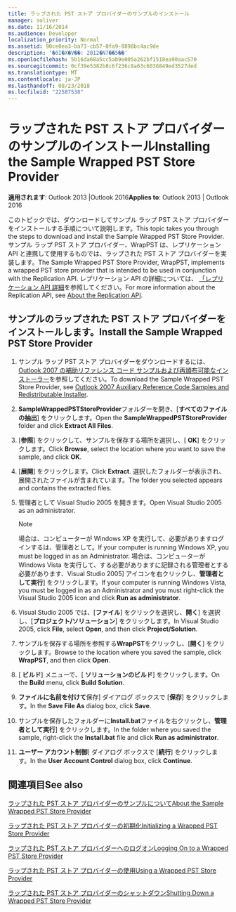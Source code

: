 ```yaml
---
title: ラップされた PST ストア プロバイダーのサンプルのインストール
manager: soliver
ms.date: 11/16/2014
ms.audience: Developer
localization_priority: Normal
ms.assetid: 90ce0ea3-ba73-cb57-0fa9-8898bc4ac9de
description: '�ŏI�X�V��: 2012�N7��5��'
ms.openlocfilehash: 5b16da68a5cc5ab9e005a262bf1518ea90aac570
ms.sourcegitcommit: 0cf39e5382b8c6f236c8a63c6036849ed3527ded
ms.translationtype: MT
ms.contentlocale: ja-JP
ms.lasthandoff: 08/23/2018
ms.locfileid: "22587538"
---
```

# <a name="installing-the-sample-wrapped-pst-store-provider"></a><span data-ttu-id="8901f-103">ラップされた PST ストア プロバイダーのサンプルのインストール</span><span class="sxs-lookup"><span data-stu-id="8901f-103">Installing the Sample Wrapped PST Store Provider</span></span>

  
  
<span data-ttu-id="8901f-104">**適用されます**: Outlook 2013 |Outlook 2016</span><span class="sxs-lookup"><span data-stu-id="8901f-104">**Applies to**: Outlook 2013 | Outlook 2016</span></span> 
  
<span data-ttu-id="8901f-105">このトピックでは、ダウンロードしてサンプル ラップ PST ストア プロバイダーをインストールする手順について説明します。</span><span class="sxs-lookup"><span data-stu-id="8901f-105">This topic takes you through the steps to download and install the Sample Wrapped PST Store Provider.</span></span> <span data-ttu-id="8901f-106">サンプル ラップ PST ストア プロバイダー、WrapPST は、レプリケーション API と連携して使用するものでは、ラップされた PST ストア プロバイダーを実装します。</span><span class="sxs-lookup"><span data-stu-id="8901f-106">The Sample Wrapped PST Store Provider, WrapPST, implements a wrapped PST store provider that is intended to be used in conjunction with the Replication API.</span></span> <span data-ttu-id="8901f-107">レプリケーション API の詳細については、 [「レプリケーション API 詳細](about-the-replication-api.md)を参照してください。</span><span class="sxs-lookup"><span data-stu-id="8901f-107">For more information about the Replication API, see [About the Replication API](about-the-replication-api.md).</span></span>
  
## <a name="install-the-sample-wrapped-pst-store-provider"></a><span data-ttu-id="8901f-108">サンプルのラップされた PST ストア プロバイダーをインストールします。</span><span class="sxs-lookup"><span data-stu-id="8901f-108">Install the Sample Wrapped PST Store Provider</span></span>

1. <span data-ttu-id="8901f-109">サンプル ラップ PST ストア プロバイダーをダウンロードするには、 [Outlook 2007 の補助リファレンス コード サンプルおよび再頒布可能なインストーラー](http://www.microsoft.com/en-us/download/details.aspx?id=24102)を参照してください。</span><span class="sxs-lookup"><span data-stu-id="8901f-109">To download the Sample Wrapped PST Store Provider, see [Outlook 2007 Auxiliary Reference Code Samples and Redistributable Installer](http://www.microsoft.com/en-us/download/details.aspx?id=24102).</span></span>
    
2. <span data-ttu-id="8901f-110">**SampleWrappedPSTStoreProvider**フォルダーを開き、[**すべてのファイルの抽出**] をクリックします。</span><span class="sxs-lookup"><span data-stu-id="8901f-110">Open the **SampleWrappedPSTStoreProvider** folder and click **Extract All Files**.</span></span>
    
3. <span data-ttu-id="8901f-111">[**参照**] をクリックして、サンプルを保存する場所を選択し、[ **OK**] をクリックします。</span><span class="sxs-lookup"><span data-stu-id="8901f-111">Click **Browse**, select the location where you want to save the sample, and click **OK**.</span></span>
    
4. <span data-ttu-id="8901f-112">[**展開**] をクリックします。</span><span class="sxs-lookup"><span data-stu-id="8901f-112">Click **Extract**.</span></span> <span data-ttu-id="8901f-113">選択したフォルダーが表示され、展開されたファイルが含まれています。</span><span class="sxs-lookup"><span data-stu-id="8901f-113">The folder you selected appears and contains the extracted files.</span></span>
    
5. <span data-ttu-id="8901f-114">管理者として Visual Studio 2005 を開きます。</span><span class="sxs-lookup"><span data-stu-id="8901f-114">Open Visual Studio 2005 as an administrator.</span></span>
    
    > [!NOTE]
    > <span data-ttu-id="8901f-115">場合は、コンピューターが Windows XP を実行して、必要がありますログインするは、管理者として。</span><span class="sxs-lookup"><span data-stu-id="8901f-115">If your computer is running Windows XP, you must be logged in as an Administrator.</span></span> <span data-ttu-id="8901f-116">場合は、コンピューターが Windows Vista を実行して、する必要がありますに記録される管理者とする必要があります、Visual Studio 2005] アイコンを右クリックし、**管理者として実行**] をクリックします。</span><span class="sxs-lookup"><span data-stu-id="8901f-116">If your computer is running Windows Vista, you must be logged in as an Administrator and you must right-click the Visual Studio 2005 icon and click **Run as administrator**.</span></span> 
  
6. <span data-ttu-id="8901f-117">Visual Studio 2005 では、[**ファイル**] をクリックを選択し、**開く**] を選択し、[**プロジェクト/ソリューション**] をクリックします。</span><span class="sxs-lookup"><span data-stu-id="8901f-117">In Visual Studio 2005, click **File**, select **Open**, and then click **Project/Solution**.</span></span>
    
7. <span data-ttu-id="8901f-118">サンプルを保存する場所を参照する**WrapPST**をクリックし、[**開く**] をクリックします。</span><span class="sxs-lookup"><span data-stu-id="8901f-118">Browse to the location where you saved the sample, click **WrapPST**, and then click **Open**.</span></span>
    
8. <span data-ttu-id="8901f-119">[ **ビルド**] メニューで、[ **ソリューションのビルド**] をクリックします。</span><span class="sxs-lookup"><span data-stu-id="8901f-119">On the **Build** menu, click **Build Solution**.</span></span>
    
9. <span data-ttu-id="8901f-120">**ファイルに名前を付けて**保存] ダイアログ ボックスで [**保存**] をクリックします。</span><span class="sxs-lookup"><span data-stu-id="8901f-120">In the **Save File As** dialog box, click **Save**.</span></span>
    
10. <span data-ttu-id="8901f-121">サンプルを保存したフォルダーに**Install.bat**ファイルを右クリックし、**管理者として実行**] をクリックします。</span><span class="sxs-lookup"><span data-stu-id="8901f-121">In the folder where you saved the sample, right-click the **Install.bat** file and click **Run as administrator**.</span></span>
    
11. <span data-ttu-id="8901f-122">**ユーザー アカウント制御**] ダイアログ ボックスで [**続行**] をクリックします。</span><span class="sxs-lookup"><span data-stu-id="8901f-122">In the **User Account Control** dialog box, click **Continue**.</span></span>
    
## <a name="see-also"></a><span data-ttu-id="8901f-123">関連項目</span><span class="sxs-lookup"><span data-stu-id="8901f-123">See also</span></span>



[<span data-ttu-id="8901f-124">ラップされた PST ストア プロバイダーのサンプルについて</span><span class="sxs-lookup"><span data-stu-id="8901f-124">About the Sample Wrapped PST Store Provider</span></span>](about-the-sample-wrapped-pst-store-provider.md)
  
[<span data-ttu-id="8901f-125">ラップされた PST ストア プロバイダーの初期化</span><span class="sxs-lookup"><span data-stu-id="8901f-125">Initializing a Wrapped PST Store Provider</span></span>](initializing-a-wrapped-pst-store-provider.md)
  
[<span data-ttu-id="8901f-126">ラップされた PST ストア プロバイダーへのログオン</span><span class="sxs-lookup"><span data-stu-id="8901f-126">Logging On to a Wrapped PST Store Provider</span></span>](logging-on-to-a-wrapped-pst-store-provider.md)
  
[<span data-ttu-id="8901f-127">ラップされた PST ストア プロバイダーの使用</span><span class="sxs-lookup"><span data-stu-id="8901f-127">Using a Wrapped PST Store Provider</span></span>](using-a-wrapped-pst-store-provider.md)
  
[<span data-ttu-id="8901f-128">ラップされた PST ストア プロバイダーのシャットダウン</span><span class="sxs-lookup"><span data-stu-id="8901f-128">Shutting Down a Wrapped PST Store Provider</span></span>](shutting-down-a-wrapped-pst-store-provider.md)

